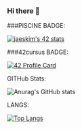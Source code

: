 ### Hi there 👋
###PISCINE BADGE:


[![jaeskim's 42 stats](https://badge42.herokuapp.com/api/stats/obouadel?cursus=C%20Piscine)](https://github.com/JaeSeoKim/badge42)


###42cursus BADGE:




[![42 Profile Card](https://1337-readme.vercel.app/api/profile?cursus=42cursus&dark=true&email=hide&login=obouadel)](https://github.com/mohouyizme/1337-readme)


GITHub Stats:




![Anurag's GitHub stats](https://github-readme-stats.vercel.app/api?username=itsOussamox&theme=radical&show_icons=true)


LANGS:


[![Top Langs](https://github-readme-stats.vercel.app/api/top-langs/?username=itsOussamox&layout=compact)](https://github.com/anuraghazra/github-readme-stats)
